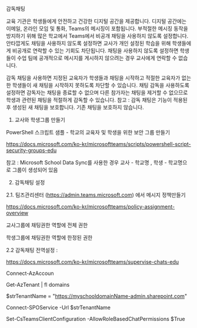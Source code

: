 감독채팅

교육 기관은 학생들에게 안전하고 건강한 디지털 공간을 제공합니다. 
디지털 공간에는 이메일, 온라인 모임 및 통화, Teams의 메시징이 포함됩니다. 
부적절한 메시징 동작을 방지하기 위해 많은 학교에서 Teams에서 비공개 채팅을 사용하지 않도록 설정합니다. 
안타깝게도 채팅을 사용하지 않도록 설정하면 교사가 개인 설정된 학습을 위해 학생들에게 비공개로 연락할 수 있는 기회도 차단됩니다. 
채팅을 사용하지 않도록 설정하면 학생들이 수업 팀에 공개적으로 메시지를 게시하지 않으려는 경우 교사에게 연락할 수 없습니다.

감독 채팅을 사용하면 지정된 교육자가 학생들과 채팅을 시작하고 적절한 교육자가 없는 한 학생들이 새 채팅을 시작하지 못하도록 차단할 수 있습니다. 
채팅 감독을 사용하도록 설정하면 감독자는 채팅을 종료할 수 없으며 다른 참가자는 채팅을 제거할 수 없으므로 학생과 관련된 채팅을 적절하게 감독할 수 있습니다.
참고 : 감독 채팅은 기능이 적용된 후 생성된 새 채팅을 보호합니다. 기존 채팅을 보호하지 않습니다.


1. 교사와 학생그룹 만들기

PowerShell 스크립트 샘플 - 학교의 교육자 및 학생을 위한 보안 그룹 만들기

https://docs.microsoft.com/ko-kr/microsoftteams/scripts/powershell-script-security-groups-edu

참고 : Microsoft School Data Sync를 사용한 경우 교사 - 학교명 , 학생 - 학교명으로 그룹이 생성되어 있음 

2. 감독채팅 설정

2.1. 팀즈관리센터 (https://admin.teams.microsoft.com) 에서 메시지 정책만들기

https://docs.microsoft.com/ko-kr/microsoftteams/policy-assignment-overview

교사그룹에 채팅권한 역할에 전체 권한

학생그룹에 채팅권한 역할에 한정된 권한

2.2 감독채팅 전역설정 : 

https://docs.microsoft.com/ko-kr/microsoftteams/supervise-chats-edu
   

Connect-AzAccoun

Get-AzTenant | fl domains

$strTenantName = "https://myschooldomainName-admin.sharepoint.com"

Connect-SPOService -Url $strTenantName

Set-CsTeamsClientConfiguration -AllowRoleBasedChatPermissions $True
